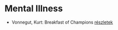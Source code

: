 # Mental Illness

- Vonnegut, Kurt: Breakfast of Champions [részletek](_details/%7Bopf.creator%7D.md#id_1614)